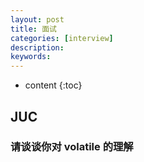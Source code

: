 ```yaml
---
layout: post
title: 面试
categories: [interview]
description: 
keywords: 
---
```



* content
{:toc}






## JUC

### 请谈谈你对 volatile 的理解

